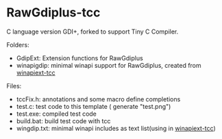 # RawGdiplus-tcc
C language version GDI+, forked to support Tiny C Compiler.

Folders:
- GdipExt: Extension functions for RawGdiplus
- winapigdip: minimal winapi support for RawGdiplus, created from [winapiext-tcc](https://github.com/Lasereyes5/winapiext-tcc "winapiext-tcc")

Files:
- tccFix.h: annotations and some macro define completions
- test.c: test code to this template ( generate "test.png")
- test.exe: compiled test code
- build.bat: build test code with tcc
- wingdip.txt: minimal winapi includes as text list(using in [winapiext-tcc](https://github.com/Lasereyes5/winapiext-tcc "winapiext-tcc"))
